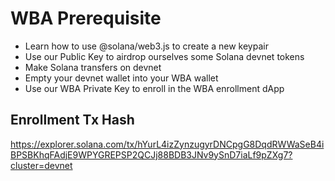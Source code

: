 # WBA Prerequisite

- Learn how to use @solana/web3.js to create a new keypair
- Use our Public Key to airdrop ourselves some Solana devnet tokens
- Make Solana transfers on devnet
- Empty your devnet wallet into your WBA wallet
- Use our WBA Private Key to enroll in the WBA enrollment dApp

## Enrollment Tx Hash

https://explorer.solana.com/tx/hYurL4izZynzugyrDNCpgG8DqdRWWaSeB4iBPSBKhqFAdjE9WPYGREPSP2QCJj88BDB3JNv9ySnD7iaLf9pZXg7?cluster=devnet